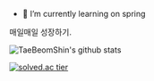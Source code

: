 - 🌱 I’m currently learning on spring

매일매일 성장하기.

![TaeBeomShin's github stats](https://github-readme-stats.vercel.app/api?username=TaeBeomShin&show_icons=true)

[![solved.ac tier](http://mazassumnida.wtf/api/generate_badge?boj=traveller12)](https://solved.ac/traveller12)

<!--
**TaeBeomShin/TaeBeomShin** is a ✨ _special_ ✨ repository because its `README.md` (this file) appears on your GitHub profile.

Here are some ideas to get you started:

- 🔭 I’m currently working on ...
- 🌱 I’m currently learning ...
- 👯 I’m looking to collaborate on ...
- 🤔 I’m looking for help with ...
- 💬 Ask me about ...
- 📫 How to reach me: ...
- 😄 Pronouns: ...
- ⚡ Fun fact: ...
-->
